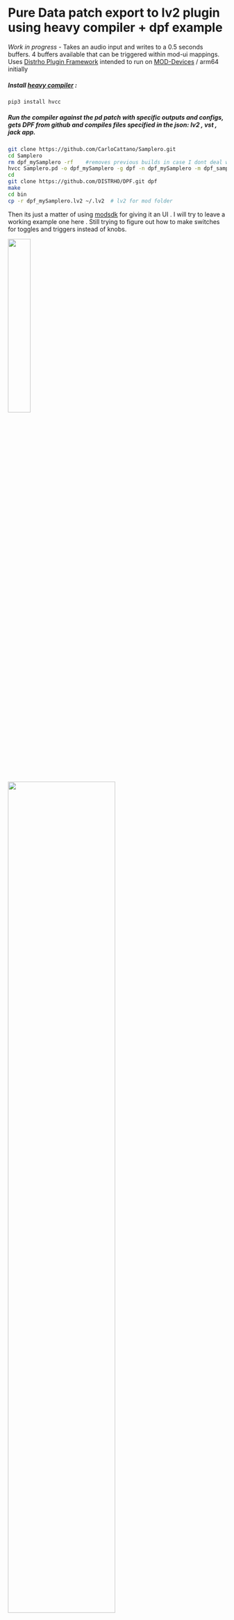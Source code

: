 # Pure Data patch export to lv2 plugin using heavy compiler + dpf example 
*Work in progress* -
Takes an audio input and writes to a 0.5 seconds buffers. 4 buffers available that can be triggered within mod-ui mappings. Uses [Distrho Plugin Framework](https://github.com/DISTRHO/DPF)
intended to run on [MOD-Devices](https://moddevices.com/) / arm64 initially 

##### Install [heavy compiler](https://github.com/Wasted-Audio/hvcc)  :
```zsh
pip3 install hvcc 
```
##### Run the compiler against the pd patch with specific outputs and configs, gets DPF from github and compiles files specified in the json: lv2 , vst , jack app.
```zsh
git clone https://github.com/CarloCattano/Samplero.git
cd Samplero
rm dpf_mySamplero -rf    #removes previous builds in case I dont deal with gitignore well
hvcc Samplero.pd -o dpf_mySamplero -g dpf -n dpf_mySamplero -m dpf_samplero.json
cd 
git clone https://github.com/DISTRHO/DPF.git dpf
make
cd bin
cp -r dpf_mySamplero.lv2 ~/.lv2  # lv2 for mod folder
```
Then its just a matter of using [modsdk](https://github.com/moddevices/mod-sdk) for giving it an UI . I will try to leave a working example one here . Still trying to figure out how to make switches for toggles and triggers instead of knobs.

<a href="url"><img src="https://user-images.githubusercontent.com/17380530/137717628-b09fd3c5-1847-4442-bcae-466a013dd527.png" align="left" height="32%" width="32%" ></a><a href="url"><img src="https://user-images.githubusercontent.com/17380530/137720612-5b304b86-2700-4085-9603-d12467353aae.png" align="center" height="70%" width="70%"></a>
 

Note that the given plugins in the samplero/dpf_mySamplero/bin/ are built with an arm64/aarch64 GNU/Linux, and its recommended to remove the dpf_mySamplero folder and build on your own machine.

To do's :
- Midi input mappings 
- Default pitch value to match original recorded pitch at middle position or 0 position
- Add hanning for amplitude smoothing 
- Variable length record memory
- overdub ? 
- Fix click on buffer end while recording 

## DEMO VIDEO:
[![Watch the video](https://user-images.githubusercontent.com/17380530/137725252-57d0d03c-36a7-4a89-9b67-9af832fe1432.png)](https://www.youtube.com/watch?v=etJSJoM5gzQ)
